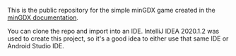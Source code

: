 This is the public repository for the simple minGDX game created in the [minGDX documentation](https://isoteriktechnologies.gitbook.io/mingdx/getting-started/a-simple-game).

You can clone the repo and import into an IDE. IntelliJ IDEA 2020.1.2 was used to create this project, so it's a good idea to either use that same IDE
or Android Studio IDE.